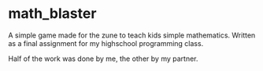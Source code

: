 # math_blaster

A simple game made for the zune to teach kids simple mathematics. Written as a final assignment for my 
highschool programming class.

Half of the work was done by me, the other by my partner.
